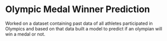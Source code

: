 # Olympic Medal Winner Prediction
Worked on a dataset containing past data of all athletes participated in Olympics and based on that data built a model to predict if an olympian will win a medal or not.
